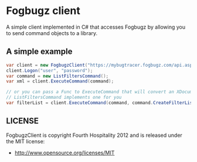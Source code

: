 # Fogbugz client

A simple client implemented in C# that accesses Fogbugz by allowing you to send command objects to a library.

## A simple example

``` C#
var client = new FogbugzClient("https://mybugtracer.fogbugz.com/api.asp");
client.Logon("user", "password");
var command = new ListFiltersCommand();
var xml = client.ExecuteCommand(command);

// or you can pass a Func to ExecuteCommand that will convert an XDocument to another type
// ListFiltersCommand implements one for you
var filterList = client.ExecuteCommand(command, command.CreateFilterList);
```

## LICENSE

FogbugzClient is copyright Fourth Hospitality 2012 and is released under the MIT license:

* http://www.opensource.org/licenses/MIT